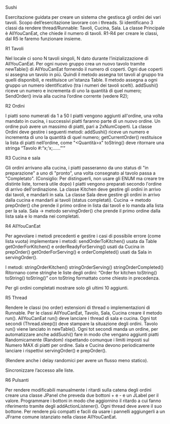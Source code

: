 Sushi

Esercitazione guidata per creare un sistema che gestisca gli ordini dei vari tavoli.
Scopo dell’esercitazione lavorare con i threads. Si identificano 3 classi da rendere thread/Runnable: Tavoli, Cucina, Sala.
La classe Principale è AllYouCanEat, che chiede il numero di tavoli.
R1-R4 per creare le classi, dal R5 le faremo funzionare insieme.

R1 Tavoli

Nel locale ci sono N tavoli singoli, N dato durante l’inizializzazione di AllYouCanEat.
Per ogni nuovo gruppo crea un nuovo tavolo tramite newTable() di AllYouCanEat fornendo il numero di coperti.
Ogni due coperti si assegna un tavolo in più. Quindi il metodo assegna tot tavoli al gruppo tra quelli disponibili, e restituisce un'istanza Table.
Il metodo assegna a ogni gruppo un numero identificativo (tra i numeri dei tavoli scelti).
addSushi() riceve un numero e incrementa di uno la quantità di quel numero;
SendOrder() invia alla cucina l’ordine corrente (vedere R2);

R2 Ordini

I piatti sono numerati da 1 a 50
I piatti vengono aggiunti all'ordine, una volta mandato in cucina, i successivi piatti faranno parte di un nuovo ordine. Un ordine può avere un massimo di piatti, pari a 2xNumCoperti.
La classe Ordini deve gestire i seguenti metodi:
addSushi() riceve un numero e incrementa di uno la quantità di quel numero;
getCurrentOrder() restituisce la lista di piatti nell’ordine, come "<Quantità>x<NPiatto>"
toString() deve ritornare una stringa “Tavolo #:<Q>x<N>;<Q>x<N>;......” 

R3 Cucina e sala

Gli ordini arrivano alla cucina, i piatti passeranno da uno status di "in preparazione" a uno di "pronto", una volta consegnato al tavolo passa a "Completato".
(Consiglio: Per distinguerli, non usare gli ENUM ma creare tre distinte liste, tornerà utile dopo)
I piatti vengono preparati secondo l'ordine di arrivo dell'ordinazione.
La classe Kitchen deve gestire gli ordini in arrivo dai tavoli, e mandarli in sala.
La classe Sala deve gestire gli ordini in arrivo dalla cucina e mandarli ai tavoli (status completati).
Cucina → metodo prepOrder() che prende il primo ordine in lista dai tavoli e lo manda alla lista per la sala.
Sala → metodo servingOrder() che prende il primo ordine dalla lista sala e lo manda nei completati.

R4 AllYouCanEat

Per agevolare i metodi precedenti e gestire i casi di possibile errore (come lista vuota) implementare i metodi:
sendOrderToKitchen() usata da Table
getOrderForKitchen() e orderReadyForServing() usati da Cucina in prepOrder()
getOrderForServing() e orderCompleted() usati da Sala in servingOrder().

I metodi:
stringOrderKitchen()
stringOrderServing()
stringOrderCompleted()
Ritornano come stringhe le liste degli ordini:
“Order for kitchen
toString()
toString()
toString()”
con toString formattato come chiesto in precedenza.

Per gli ordini completati mostrare solo gli ultimi 10 aggiunti.

R5 Thread

Rendere le classi (no order) estensioni di thread o implementazioni di Runnable.
Per le classi AllYouCanEat, Tavolo, Sala, Cucina creare il metodo run().
AllYouCanEat run() deve lanciare i thread di sala e cucina.
Ogni tot secondi (Thread.sleep()) deve stampare la situazione degli ordini.
Tavolo run() viene lanciato in newTable(). Ogni tot secondi manda un ordine, per automatizzare anche addSushi() fare in modo che vengano aggiunti piatti Randomicamente (Random) rispettando comunque i limiti imposti sul Numero MAX di piatti per ordine.
Sala e Cucina devono periodicamente lanciare i rispettivi servingOrder() e prepOrder(). 

(Rendere anche i delay randomici per avere un flusso meno statico).

Sincronizzare l’accesso alle liste.

R6 Pulsanti

Per rendere modificabili manualmente i ritardi sulla catena degli ordini creare una classe JPanel che preveda due bottoni + e - e un JLabel per il valore. 
Programmare i bottoni in modo che aggiornino il ritardo a cui fanno riferimento tramite degli addActionListener().
Ogni thread deve avere il suo bottone.
Per rendere più compatti e facili da usare i pannelli aggiungerli a un JFrame comune istanziato nella classe AllYouCanEat. 
